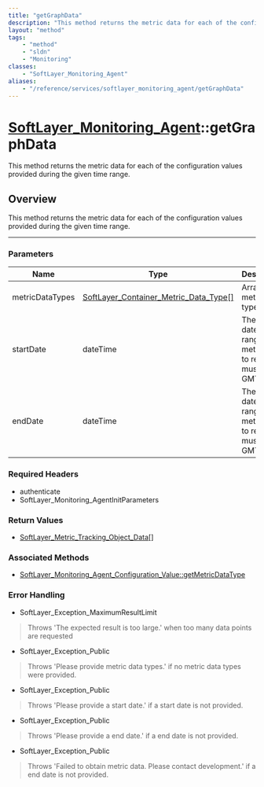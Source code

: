 ```yaml
---
title: "getGraphData"
description: "This method returns the metric data for each of the configuration values provided during the given time range."
layout: "method"
tags:
    - "method"
    - "sldn"
    - "Monitoring"
classes:
    - "SoftLayer_Monitoring_Agent"
aliases:
    - "/reference/services/softlayer_monitoring_agent/getGraphData"
---
```

# [SoftLayer_Monitoring_Agent](/reference/services/SoftLayer_Monitoring_Agent)::getGraphData

This method returns the metric data for each of the configuration values provided during the given time range.


## Overview 
This method returns the metric data for each of the configuration values provided during the given time range. 

-----

### Parameters 
|Name | Type | Description |
| --- | --- | --- |
|metricDataTypes| <a href='/reference/datatypes/SoftLayer_Container_Metric_Data_Type'>SoftLayer_Container_Metric_Data_Type[] </a>| Array of metric data types|
|startDate| dateTime| The start date for the range of metric data to retrieve, must be in GMT.|
|endDate| dateTime| The end date for the range of metric data to retrieve, must be in GMT.|


### Required Headers
* authenticate
* SoftLayer_Monitoring_AgentInitParameters


### Return Values
* <a href='/reference/datatypes/SoftLayer_Metric_Tracking_Object_Data'>SoftLayer_Metric_Tracking_Object_Data[] </a>


### Associated Methods

*  [SoftLayer_Monitoring_Agent_Configuration_Value::getMetricDataType](/reference/services/SoftLayer_Monitoring_Agent_Configuration_Value/getMetricDataType )



### Error Handling

* SoftLayer_Exception_MaximumResultLimit 

> Throws 'The expected result is too large.' when too many data points are requested 

* SoftLayer_Exception_Public 

> Throws 'Please provide metric data types.' if no metric data types were provided. 

* SoftLayer_Exception_Public 

> Throws 'Please provide a start date.' if a start date is not provided. 

* SoftLayer_Exception_Public 

> Throws 'Please provide a end date.' if a end date is not provided. 

* SoftLayer_Exception_Public 

> Throws 'Failed to obtain metric data. Please contact development.' if a end date is not provided. 




